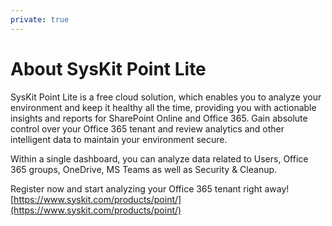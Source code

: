 ```yaml
---
private: true
---
```


# About SysKit Point Lite

SysKit Point Lite is a free cloud solution, which enables you to analyze your environment and keep it healthy all the time, providing you with actionable insights and reports for SharePoint Online and Office 365. Gain absolute control over your Office 365 tenant and review analytics and other intelligent data to maintain your environment secure.

Within a single dashboard, you can analyze data related to Users, Office 365 groups, OneDrive, MS Teams as well as Security & Cleanup.

Register now and start analyzing your Office 365 tenant right away! [https://www.syskit.com/products/point/](https://www.syskit.com/products/point/)

